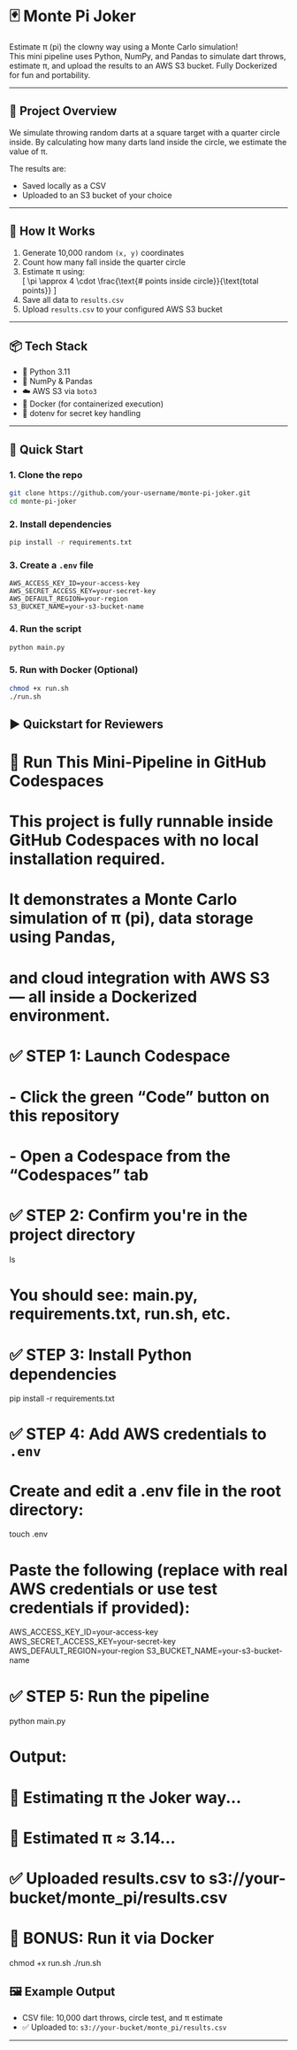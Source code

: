 
# 🃏 Monte Pi Joker

Estimate π (pi) the clowny way using a Monte Carlo simulation!  
This mini pipeline uses Python, NumPy, and Pandas to simulate dart throws, estimate π, and upload the results to an AWS S3 bucket. Fully Dockerized for fun and portability.

---

## 🎯 Project Overview

We simulate throwing random darts at a square target with a quarter circle inside. By calculating how many darts land inside the circle, we estimate the value of π.

The results are:
- Saved locally as a CSV
- Uploaded to an S3 bucket of your choice

---

## 🧠 How It Works

1. Generate 10,000 random `(x, y)` coordinates
2. Count how many fall inside the quarter circle
3. Estimate π using:  
   \[
   \pi \approx 4 \cdot \frac{\text{# points inside circle}}{\text{total points}}
   \]
4. Save all data to `results.csv`
5. Upload `results.csv` to your configured AWS S3 bucket

---

## 📦 Tech Stack

- 🐍 Python 3.11
- 🔢 NumPy & Pandas
- ☁️ AWS S3 via `boto3`
- 🐳 Docker (for containerized execution)
- 🧪 dotenv for secret key handling

---

## 🚀 Quick Start

### 1. Clone the repo

```bash
git clone https://github.com/your-username/monte-pi-joker.git
cd monte-pi-joker
```

### 2. Install dependencies

```bash
pip install -r requirements.txt
```

### 3. Create a `.env` file

```env
AWS_ACCESS_KEY_ID=your-access-key
AWS_SECRET_ACCESS_KEY=your-secret-key
AWS_DEFAULT_REGION=your-region
S3_BUCKET_NAME=your-s3-bucket-name
```

### 4. Run the script

```bash
python main.py
```

### 5. Run with Docker (Optional)

```bash
chmod +x run.sh
./run.sh
```

## ▶️ Quickstart for Reviewers

# 🧪 Run This Mini-Pipeline in GitHub Codespaces

# This project is fully runnable inside GitHub Codespaces with no local installation required.
# It demonstrates a Monte Carlo simulation of π (pi), data storage using Pandas, 
# and cloud integration with AWS S3 — all inside a Dockerized environment.

# ✅ STEP 1: Launch Codespace
# - Click the green “Code” button on this repository
# - Open a Codespace from the “Codespaces” tab

# ✅ STEP 2: Confirm you're in the project directory
ls
# You should see: main.py, requirements.txt, run.sh, etc.

# ✅ STEP 3: Install Python dependencies
pip install -r requirements.txt

# ✅ STEP 4: Add AWS credentials to `.env`
# Create and edit a .env file in the root directory:
touch .env

# Paste the following (replace with real AWS credentials or use test credentials if provided):
AWS_ACCESS_KEY_ID=your-access-key
AWS_SECRET_ACCESS_KEY=your-secret-key
AWS_DEFAULT_REGION=your-region
S3_BUCKET_NAME=your-s3-bucket-name

# ✅ STEP 5: Run the pipeline
python main.py

# Output:
# 🎯 Estimating π the Joker way...
# 🎲 Estimated π ≈ 3.14...
# ✅ Uploaded results.csv to s3://your-bucket/monte_pi/results.csv

# 🐳 BONUS: Run it via Docker
chmod +x run.sh
./run.sh

## 🖼️ Example Output

- CSV file: 10,000 dart throws, circle test, and π estimate
- ✅ Uploaded to: `s3://your-bucket/monte_pi/results.csv`

---


